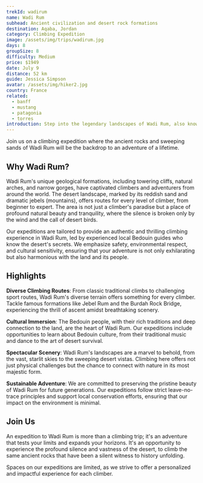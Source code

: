 ```yaml
---
trekId: wadirum
name: Wadi Rum
subhead: Ancient civilization and desert rock formations
destination: Aqaba, Jordan
category: Climbing Expedition
image: /assets/img/trips/wadirum.jpg
days: 8
groupSize: 8
difficulty: Medium
price: $1949
date: July 9
distance: 52 km
guide: Jessica Simpson
avatar: /assets/img/hiker2.jpg
country: France
related:
  - banff
  - mustang
  - patagonia
  - torres
introduction: Step into the legendary landscapes of Wadi Rum, also known as the Valley of the Moon, where monumental rock formations rise from the desert floor to touch the azure skies. This vast, echoing wilderness in Jordan is not just a destination; it's a journey back in time, through the ages of the earth and human history. For climbers, Wadi Rum offers an unparalleled adventure that challenges the body and elevates the spirit.
---
```


Join us on a climbing expedition where the ancient rocks and sweeping sands of Wadi Rum will be the backdrop to an adventure of a lifetime.

## Why Wadi Rum?

Wadi Rum's unique geological formations, including towering cliffs, natural arches, and narrow gorges, have captivated climbers and adventurers from around the world. The desert landscape, marked by its reddish sand and dramatic jebels (mountains), offers routes for every level of climber, from beginner to expert. The area is not just a climber's paradise but a place of profound natural beauty and tranquility, where the silence is broken only by the wind and the call of desert birds.

Our expeditions are tailored to provide an authentic and thrilling climbing experience in Wadi Rum, led by experienced local Bedouin guides who know the desert's secrets. We emphasize safety, environmental respect, and cultural sensitivity, ensuring that your adventure is not only exhilarating but also harmonious with the land and its people.

## Highlights

**Diverse Climbing Routes**: From classic traditional climbs to challenging sport routes, Wadi Rum's diverse terrain offers something for every climber. Tackle famous formations like Jebel Rum and the Burdah Rock Bridge, experiencing the thrill of ascent amidst breathtaking scenery.

**Cultural Immersion**: The Bedouin people, with their rich traditions and deep connection to the land, are the heart of Wadi Rum. Our expeditions include opportunities to learn about Bedouin culture, from their traditional music and dance to the art of desert survival.

**Spectacular Scenery**: Wadi Rum's landscapes are a marvel to behold, from the vast, starlit skies to the sweeping desert vistas. Climbing here offers not just physical challenges but the chance to connect with nature in its most majestic form.

**Sustainable Adventure**: We are committed to preserving the pristine beauty of Wadi Rum for future generations. Our expeditions follow strict leave-no-trace principles and support local conservation efforts, ensuring that our impact on the environment is minimal.

## Join Us

An expedition to Wadi Rum is more than a climbing trip; it's an adventure that tests your limits and expands your horizons. It's an opportunity to experience the profound silence and vastness of the desert, to climb the same ancient rocks that have been a silent witness to history unfolding.

Spaces on our expeditions are limited, as we strive to offer a personalized and impactful experience for each climber.

